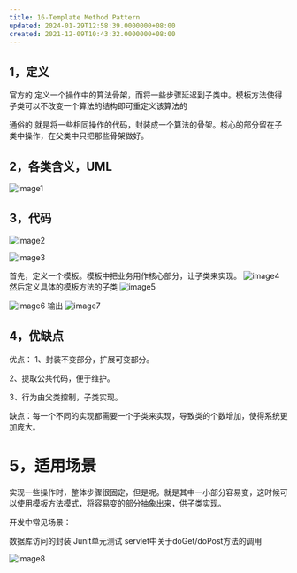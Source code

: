 ```yaml
---
title: 16-Template Method Pattern
updated: 2024-01-29T12:58:39.0000000+08:00
created: 2021-12-09T10:43:32.0000000+08:00
---
```


## 1，定义
官方的
定义一个操作中的算法骨架，而将一些步骤延迟到子类中。模板方法使得子类可以不改变一个算法的结构即可重定义该算法的

通俗的
就是将一些相同操作的代码，封装成一个算法的骨架。核心的部分留在子类中操作，在父类中只把那些骨架做好。
## 2，各类含义，UML
![image1](../../assets/7559a839e3614ef0bf01076c6bd2f6ba.jpg)

## 3，代码
![image2](../../assets/27280b54bdf54146b042c95c8820deec.png)

![image3](../../assets/f522c9f8d6b34f24bd1f3b3bb2f44e37.png)

首先，定义一个模板。模板中把业务用作核心部分，让子类来实现。
![image4](../../assets/e50361a9066944828755c5964c9d6d92.png)
然后定义具体的模板方法的子类
![image5](../../assets/2f553e4afa3f4e518722b27058c9cc0f.png)

![image6](../../assets/088d15d55281408eaa85984ccc8763bd.png)
输出
![image7](../../assets/325f987c10074ab4a0e3c28e16680b53.png)
## 4，优缺点
优点：
1、封装不变部分，扩展可变部分。

2、提取公共代码，便于维护。

3、行为由父类控制，子类实现。

缺点：每一个不同的实现都需要一个子类来实现，导致类的个数增加，使得系统更加庞大。

# 5，适用场景
实现一些操作时，整体步骤很固定，但是呢。就是其中一小部分容易变，这时候可以使用模板方法模式，将容易变的部分抽象出来，供子类实现。

开发中常见场景：

数据库访问的封装
Junit单元测试
servlet中关于doGet/doPost方法的调用

![image8](../../assets/de89dc4531af4ed19234425f339930f7.png)


